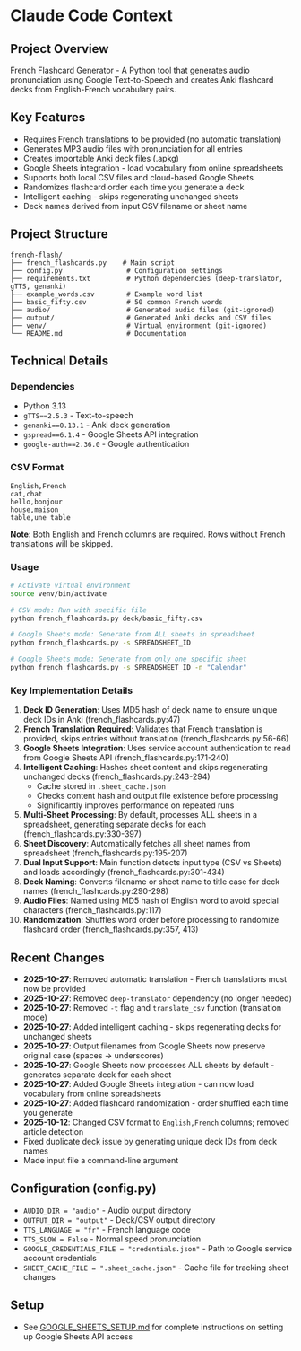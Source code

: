 # Claude Code Context

## Project Overview
French Flashcard Generator - A Python tool that generates audio pronunciation using Google Text-to-Speech and creates Anki flashcard decks from English-French vocabulary pairs.

## Key Features
- Requires French translations to be provided (no automatic translation)
- Generates MP3 audio files with pronunciation for all entries
- Creates importable Anki deck files (.apkg)
- Google Sheets integration - load vocabulary from online spreadsheets
- Supports both local CSV files and cloud-based Google Sheets
- Randomizes flashcard order each time you generate a deck
- Intelligent caching - skips regenerating unchanged sheets
- Deck names derived from input CSV filename or sheet name

## Project Structure
```
french-flash/
├── french_flashcards.py    # Main script
├── config.py                # Configuration settings
├── requirements.txt         # Python dependencies (deep-translator, gTTS, genanki)
├── example_words.csv        # Example word list
├── basic_fifty.csv          # 50 common French words
├── audio/                   # Generated audio files (git-ignored)
├── output/                  # Generated Anki decks and CSV files
├── venv/                    # Virtual environment (git-ignored)
└── README.md                # Documentation
```

## Technical Details

### Dependencies
- Python 3.13
- `gTTS==2.5.3` - Text-to-speech
- `genanki==0.13.1` - Anki deck generation
- `gspread==6.1.4` - Google Sheets API integration
- `google-auth==2.36.0` - Google authentication

### CSV Format
```csv
English,French
cat,chat
hello,bonjour
house,maison
table,une table
```

**Note**: Both English and French columns are required. Rows without French translations will be skipped.

### Usage
```bash
# Activate virtual environment
source venv/bin/activate

# CSV mode: Run with specific file
python french_flashcards.py deck/basic_fifty.csv

# Google Sheets mode: Generate from ALL sheets in spreadsheet
python french_flashcards.py -s SPREADSHEET_ID

# Google Sheets mode: Generate from only one specific sheet
python french_flashcards.py -s SPREADSHEET_ID -n "Calendar"
```

### Key Implementation Details
1. **Deck ID Generation**: Uses MD5 hash of deck name to ensure unique deck IDs in Anki (french_flashcards.py:47)
2. **French Translation Required**: Validates that French translation is provided, skips entries without translation (french_flashcards.py:56-66)
3. **Google Sheets Integration**: Uses service account authentication to read from Google Sheets API (french_flashcards.py:171-240)
4. **Intelligent Caching**: Hashes sheet content and skips regenerating unchanged decks (french_flashcards.py:243-294)
   - Cache stored in `.sheet_cache.json`
   - Checks content hash and output file existence before processing
   - Significantly improves performance on repeated runs
5. **Multi-Sheet Processing**: By default, processes ALL sheets in a spreadsheet, generating separate decks for each (french_flashcards.py:330-397)
6. **Sheet Discovery**: Automatically fetches all sheet names from spreadsheet (french_flashcards.py:195-207)
7. **Dual Input Support**: Main function detects input type (CSV vs Sheets) and loads accordingly (french_flashcards.py:301-434)
8. **Deck Naming**: Converts filename or sheet name to title case for deck names (french_flashcards.py:290-298)
9. **Audio Files**: Named using MD5 hash of English word to avoid special characters (french_flashcards.py:117)
10. **Randomization**: Shuffles word order before processing to randomize flashcard order (french_flashcards.py:357, 413)

## Recent Changes
- **2025-10-27**: Removed automatic translation - French translations must now be provided
- **2025-10-27**: Removed `deep-translator` dependency (no longer needed)
- **2025-10-27**: Removed `-t` flag and `translate_csv` function (translation mode)
- **2025-10-27**: Added intelligent caching - skips regenerating decks for unchanged sheets
- **2025-10-27**: Output filenames from Google Sheets now preserve original case (spaces → underscores)
- **2025-10-27**: Google Sheets now processes ALL sheets by default - generates separate deck for each sheet
- **2025-10-27**: Added Google Sheets integration - can now load vocabulary from online spreadsheets
- **2025-10-27**: Added flashcard randomization - order shuffled each time you generate
- **2025-10-12**: Changed CSV format to `English,French` columns; removed article detection
- Fixed duplicate deck issue by generating unique deck IDs from deck names
- Made input file a command-line argument

## Configuration (config.py)
- `AUDIO_DIR = "audio"` - Audio output directory
- `OUTPUT_DIR = "output"` - Deck/CSV output directory
- `TTS_LANGUAGE = "fr"` - French language code
- `TTS_SLOW = False` - Normal speed pronunciation
- `GOOGLE_CREDENTIALS_FILE = "credentials.json"` - Path to Google service account credentials
- `SHEET_CACHE_FILE = ".sheet_cache.json"` - Cache file for tracking sheet changes

## Setup
- See [GOOGLE_SHEETS_SETUP.md](GOOGLE_SHEETS_SETUP.md) for complete instructions on setting up Google Sheets API access
